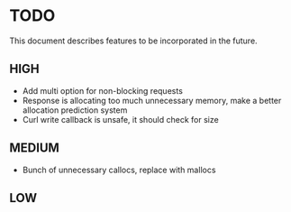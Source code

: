 # TODO

This document describes features to be incorporated in the future.

## HIGH

- Add multi option for non-blocking requests
- Response is allocating too much unnecessary memory, make a better allocation prediction system
- Curl write callback is unsafe, it should check for size

## MEDIUM

- Bunch of unnecessary callocs, replace with mallocs

## LOW

  

